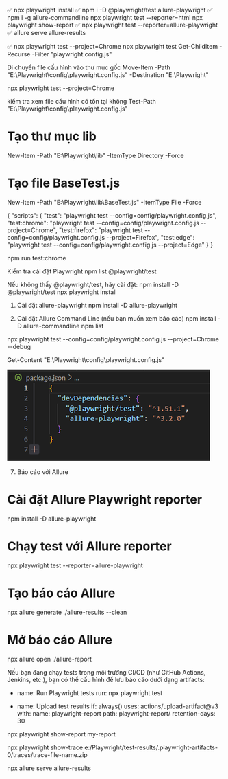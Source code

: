 ✅ npx playwright install
✅ npm i -D @playwright/test allure-playwright
✅ npm i -g allure-commandline
    npx playwright test --reporter=html
    npx playwright show-report
✅ npx playwright test --reporter=allure-playwright
✅ allure serve allure-results

✅ npx playwright test --project=Chrome
npx playwright test
Get-ChildItem -Recurse -Filter "playwright.config.js"

Di chuyển file cấu hình vào thư mục gốc
Move-Item -Path "E:\Playwright\config\playwright.config.js" -Destination "E:\Playwright\"

npx playwright test --project=Chrome

kiểm tra xem file cấu hình có tồn tại không
Test-Path "E:\Playwright\config\playwright.config.js"
# Tạo thư mục lib
New-Item -Path "E:\Playwright\lib" -ItemType Directory -Force

# Tạo file BaseTest.js
New-Item -Path "E:\Playwright\lib\BaseTest.js" -ItemType File -Force


{
  "scripts": {
    "test": "playwright test --config=config/playwright.config.js",
    "test:chrome": "playwright test --config=config/playwright.config.js --project=Chrome",
    "test:firefox": "playwright test --config=config/playwright.config.js --project=Firefox",
    "test:edge": "playwright test --config=config/playwright.config.js --project=Edge"
  }
}

npm run test:chrome

Kiểm tra cài đặt Playwright
npm list @playwright/test

Nếu không thấy @playwright/test, hãy cài đặt:
npm install -D @playwright/test
npx playwright install

1. Cài đặt allure-playwright
npm install -D allure-playwright

2. Cài đặt Allure Command Line (nếu bạn muốn xem báo cáo)
npm install -D allure-commandline
npm list


npx playwright test --config=config/playwright.config.js --project=Chrome --debug

Get-Content "E:\Playwright\config\playwright.config.js"



![alt text](image.png)

7. Báo cáo với Allure
# Cài đặt Allure Playwright reporter
npm install -D allure-playwright

# Chạy test với Allure reporter
npx playwright test --reporter=allure-playwright

# Tạo báo cáo Allure
npx allure generate ./allure-results --clean

# Mở báo cáo Allure
npx allure open ./allure-report



Nếu bạn đang chạy tests trong môi trường CI/CD (như GitHub Actions, Jenkins, etc.), bạn có thể cấu hình để lưu báo cáo dưới dạng artifacts:

- name: Run Playwright tests
  run: npx playwright test

- name: Upload test results
  if: always()
  uses: actions/upload-artifact@v3
  with:
    name: playwright-report
    path: playwright-report/
    retention-days: 30



npx playwright show-report my-report

npx playwright show-trace e:/Playwright/test-results/.playwright-artifacts-0/traces/trace-file-name.zip

npx allure serve allure-results

